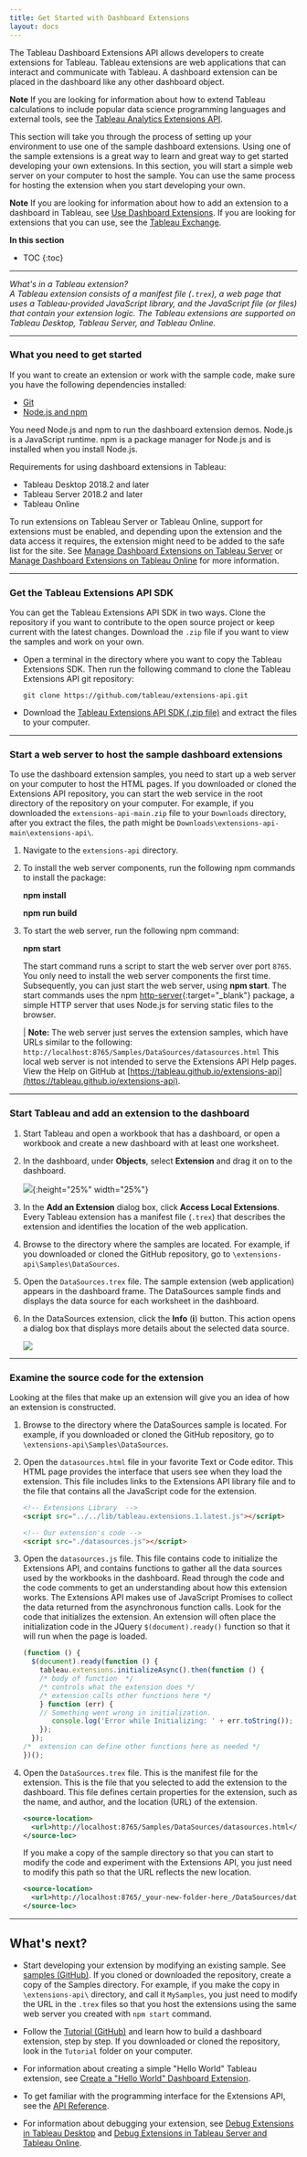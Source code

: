 ```yaml
---
title: Get Started with Dashboard Extensions
layout: docs
---
```


The Tableau Dashboard Extensions API allows developers to create extensions for Tableau. Tableau extensions are web applications that can interact and communicate with Tableau. A dashboard extension can be placed in the dashboard like any other dashboard object.

<div class="alert alert-info"><b>Note</b> If you are looking for information about how to extend Tableau calculations to include popular data science programming languages and external tools, see the <a href="https://tableau.github.io/analytics-extensions-api/" target="_blank" ref="noopener">Tableau Analytics Extensions API</a>.</div>
 
This section will take you through the process of setting up your environment to use one of the sample dashboard extensions. Using one of the sample extensions is a great way to learn and great way to get started developing your own extensions. In this section, you will start a simple web server on your computer to host the sample. You can use the same process for hosting the extension when you start developing your own.

<div class="alert alert-info"><p><b>Note</b> If you are looking for information about how to add an extension to a dashboard in Tableau, see <a href="https://onlinehelp.tableau.com/current/pro/desktop/en-us/dashboard_extensions.htm" target="_blank" ref="noopener">Use Dashboard Extensions</a>. If you are looking for extensions that you can use, see the <a href="https://exchange.tableau.com/" target="_blank" ref="noopener">Tableau Exchange</a>.</p>
</div>



**In this section**

* TOC
{:toc}


----
*What's in a Tableau extension? <br/>
A Tableau extension consists of a manifest file (`.trex`), a web page that uses a Tableau-provided JavaScript library, and the JavaScript file (or files) that contain your extension logic. The Tableau extensions are supported on Tableau Desktop, Tableau Server, and Tableau Online.*

---




### What you need to get started

If you want to create an extension or work with the sample code, make sure you have the following dependencies installed:

* [Git](https://git-scm.com/downloads)
* [Node.js and npm](https://nodejs.org/en/download/) 

You need Node.js and npm to run the dashboard extension demos. Node.js is a JavaScript runtime. npm is a package manager for Node.js and is installed when you install Node.js.

Requirements for using dashboard extensions in Tableau:

* Tableau Desktop 2018.2 and later
* Tableau Server 2018.2 and later
* Tableau Online

To run extensions on Tableau Server or Tableau Online, support for extensions must be enabled, and depending upon the extension and the data access it requires, the extension might need to be added to the safe list for the site. See
 [Manage Dashboard Extensions on Tableau Server](https://onlinehelp.tableau.com/current/server/en-us/dashboard_extensions_server.htm) or [Manage Dashboard Extensions on Tableau Online](https://onlinehelp.tableau.com/current/online/en-us/dashboard_extensions_server.htm) for more information.

----

### Get the Tableau Extensions API SDK

You can get the Tableau Extensions API SDK in two ways. Clone the repository if you want to contribute to the open source project or keep current with the latest changes. Download the `.zip` file if you want to view the samples and work on your own.

* Open a terminal in the directory where you want to copy the Tableau Extensions SDK.  Then run the following command to clone
   the Tableau Extensions API git repository:

   `git clone https://github.com/tableau/extensions-api.git`

* Download the [Tableau Extensions API SDK (.zip file)](https://github.com/tableau/extensions-api/archive/main.zip) and extract the files to your computer.



---
### Start a web server to host the sample dashboard extensions

To use the dashboard extension samples, you need to start up a web server on your computer to host the HTML pages. If you downloaded or cloned the Extensions API repository, you can start the web service in the root directory of the repository on your computer. For example, if you downloaded the `extensions-api-main.zip` file to your `Downloads` directory, after you extract the files, the path might be `Downloads\extensions-api-main\extensions-api\`. 

1. Navigate to the `extensions-api` directory.

2. To install the web server components, run the following npm commands to install the package:

   **npm install**

   **npm run build**

  
3. To start the web server, run the following npm command:
 
   **npm start**

    The start command runs a script to start the web server over port `8765`. You only need to install the web server components the first time. Subsequently, you can just start the web server, using **npm start**.
    The start commands uses the npm [http-server](https://www.npmjs.com/package/http-server){:target="_blank"} package, a simple HTTP server that uses Node.js for serving static files to the browser.


    | **Note:**  The web server just serves the extension samples, which have URLs similar to the following: `http://localhost:8765/Samples/DataSources/datasources.html` This local web server is not intended to serve the Extensions API Help pages. View the Help on GitHub at [https://tableau.github.io/extensions-api](https://tableau.github.io/extensions-api).



---
### Start Tableau and add an extension to the dashboard

1. Start Tableau and open a workbook that has a dashboard, or open a workbook and create a new dashboard with at least one worksheet.

2. In the dashboard, under **Objects**, select **Extension** and drag it on to the dashboard.

   ![]({{site.baseurl}}/assets/frelard_objects_extension.png){:height="25%" width="25%"}

3. In the **Add an Extension** dialog box, click **Access Local Extensions**.
   Every Tableau extension has a manifest file (`.trex`) that describes the extension and identifies the location of the web application.

4. Browse to the directory where the samples are located. For example, if you downloaded or cloned the GitHub repository, go to `\extensions-api\Samples\DataSources`.

5. Open the `DataSources.trex` file.
   The sample extension (web application) appears in the dashboard frame. The DataSources sample finds and displays the data source for each worksheet in the dashboard.

6. In the DataSources extension, click the **Info** (**i**) button.  This action opens a dialog box that displays more details about the selected data source.  

   ![]({{site.baseurl}}/assets/data_source.gif)

----

### Examine the source code for the extension

Looking at the files that make up an extension will give you an idea of how an extension is constructed.

1. Browse to the directory where the DataSources sample is located. For example, if you downloaded or cloned the GitHub repository, go to `\extensions-api\Samples\DataSources`.

2. Open the `datasources.html` file in your favorite Text or Code editor. This HTML page provides the interface that users see when they load the extension. This file includes links to the Extensions API library file and to the file that contains all the JavaScript code for the extension.

    ```html
    <!-- Extensions Library  -->
    <script src="../../lib/tableau.extensions.1.latest.js"></script>

    <!-- Our extension's code -->
    <script src="./datasources.js"></script>
    ```

3. Open the `datasources.js` file. This file contains code to initialize the Extensions API, and contains functions to gather all the data sources used by the workbooks in the dashboard. Read through the code and the code comments to get an understanding about how this extension works. The Extensions API makes use of JavaScript Promises to collect the data returned from the asynchronous function calls. Look for the code that initializes the extension. An extension will often place the initialization code in the JQuery `$(document).ready()` function so that it will run when the page is loaded.

    ```javascript
    (function () {
      $(document).ready(function () {
        tableau.extensions.initializeAsync().then(function () {
        /* body of function  */
        /* controls what the extension does */
        /* extension calls other functions here */ 
        } function (err) {
        // Something went wrong in initialization.
           console.log('Error while Initializing: ' + err.toString());
        });
      });
    /*  extension can define other functions here as needed */
    })();
    
    ```
  
4. Open the `DataSources.trex` file. This is the manifest file for the extension. This is the file that you selected to add the extension to the dashboard. This file defines certain properties for the extension, such as the name, and author, and the location (URL) of the extension.

    ```xml
    <source-location>
      <url>http://localhost:8765/Samples/DataSources/datasources.html</url>
    </source-loc>
    ```

    If you make a copy of the sample directory so that you can start to modify the code and experiment with the Extensions API, you just need to modify this path so that the URL reflects the new location.

    ```xml
    <source-location>
      <url>http://localhost:8765/_your-new-folder-here_/DataSources/datasources.html</url>
    </source-loc>
    ```


<!-- ### Using dashboard extensions in a workbook
When a Tableau Extension is installed, you can use the extension like you would any other dashboard object. The settings for the extensions are saved when you save the workbook. 
You can add multiple instances of an extension to a dashboard or to multiple dashboards within a workbook. The settings for each instance are saved separately.
 
 -->

----
  
## What's next?

* Start developing your extension by modifying an existing sample. See [samples (GitHub)](https://github.com/tableau/extensions-api/tree/master/Samples/). If you cloned or downloaded the repository, create a copy of the Samples directory. For example, if you make the copy in `\extensions-api\` directory, and call it `MySamples`, you just need to modify the URL in the `.trex` files so that you host the extensions using the same web server you created with `npm start` command.

* Follow the [Tutorial (GitHub)](https://github.com/tableau/extensions-api/tree/master/Tutorial) and learn how to build a dashboard extension, step by step. If you downloaded or cloned the repository, look in the `Tutorial` folder on your computer.

* For information about creating a simple "Hello World" Tableau extension, see [Create a "Hello World" Dashboard Extension]({{site.baseurl}}/docs/trex_create.html).

* To get familiar with the programming interface for the Extensions API, see the <a href="{{site.baseurl}}/docs/index.html" target="_blank">API Reference</a>.

* For information about debugging your extension, see [Debug Extensions in Tableau Desktop]({{site.baseurl}}/docs/trex_debugging.html) and [Debug Extensions in Tableau Server and Tableau Online]({{site.baseurl}}/docs/trex_debug_server.html).
